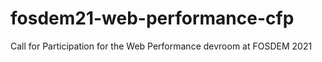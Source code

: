 # fosdem21-web-performance-cfp
Call for Participation for the Web Performance devroom at FOSDEM 2021
